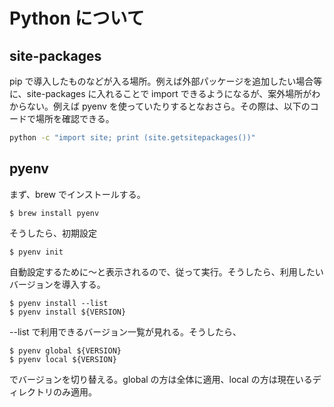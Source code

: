 # Python について

## site-packages

pip で導入したものなどが入る場所。例えば外部パッケージを追加したい場合等に、site-packages に入れることで import できるようになるが、案外場所がわからない。例えば pyenv を使っていたりするとなおさら。その際は、以下のコードで場所を確認できる。

```sh
python -c "import site; print (site.getsitepackages())"
```

## pyenv

まず、brew でインストールする。

```
$ brew install pyenv
```

そうしたら、初期設定

```
$ pyenv init
```

自動設定するために〜と表示されるので、従って実行。そうしたら、利用したいバージョンを導入する。

```
$ pyenv install --list
$ pyenv install ${VERSION}
```

--list で利用できるバージョン一覧が見れる。そうしたら、

```
$ pyenv global ${VERSION}
$ pyenv local ${VERSION}
```

でバージョンを切り替える。global の方は全体に適用、local の方は現在いるディレクトリのみ適用。
